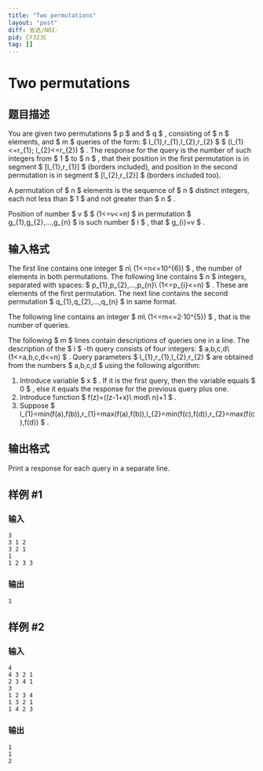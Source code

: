```yaml
---
title: "Two permutations"
layout: "post"
diff: 省选/NOI-
pid: CF323C
tag: []
---
```


# Two permutations

## 题目描述

You are given two permutations $ p $ and $ q $ , consisting of $ n $ elements, and $ m $ queries of the form: $ l_{1},r_{1},l_{2},r_{2} $ $ (l_{1}<=r_{1}; l_{2}<=r_{2}) $ . The response for the query is the number of such integers from $ 1 $ to $ n $ , that their position in the first permutation is in segment $ [l_{1},r_{1}] $ (borders included), and position in the second permutation is in segment $ [l_{2},r_{2}] $ (borders included too).

A permutation of $ n $ elements is the sequence of $ n $ distinct integers, each not less than $ 1 $ and not greater than $ n $ .

Position of number $ v $ $ (1<=v<=n) $ in permutation $ g_{1},g_{2},...,g_{n} $ is such number $ i $ , that $ g_{i}=v $ .

## 输入格式

The first line contains one integer $ n\ (1<=n<=10^{6}) $ , the number of elements in both permutations. The following line contains $ n $ integers, separated with spaces: $ p_{1},p_{2},...,p_{n}\ (1<=p_{i}<=n) $ . These are elements of the first permutation. The next line contains the second permutation $ q_{1},q_{2},...,q_{n} $ in same format.

The following line contains an integer $ m\ (1<=m<=2·10^{5}) $ , that is the number of queries.

The following $ m $ lines contain descriptions of queries one in a line. The description of the $ i $ -th query consists of four integers: $ a,b,c,d\ (1<=a,b,c,d<=n) $ . Query parameters $ l_{1},r_{1},l_{2},r_{2} $ are obtained from the numbers $ a,b,c,d $ using the following algorithm:

1. Introduce variable $ x $ . If it is the first query, then the variable equals $ 0 $ , else it equals the response for the previous query plus one.
2. Introduce function $ f(z)=((z-1+x)\ mod\ n)+1 $ .
3. Suppose $ l_{1}=min(f(a),f(b)),r_{1}=max(f(a),f(b)),l_{2}=min(f(c),f(d)),r_{2}=max(f(c),f(d)) $ .

## 输出格式

Print a response for each query in a separate line.

## 样例 #1

### 输入

```
3
3 1 2
3 2 1
1
1 2 3 3

```

### 输出

```
1

```

## 样例 #2

### 输入

```
4
4 3 2 1
2 3 4 1
3
1 2 3 4
1 3 2 1
1 4 2 3

```

### 输出

```
1
1
2

```

